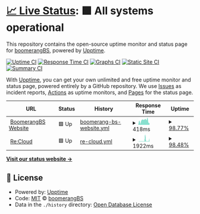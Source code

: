 # [📈 Live Status](https://boomerangBS.github.io/uptime): <!--live status--> **🟩 All systems operational**

This repository contains the open-source uptime monitor and status page for [boomerangBS](https://replit.com/@boomerangBS), powered by [Upptime](https://github.com/upptime/upptime).

[![Uptime CI](https://github.com/boomerangBS/uptime/workflows/Uptime%20CI/badge.svg)](https://github.com/boomerangBS/uptime/actions?query=workflow%3A%22Uptime+CI%22)
[![Response Time CI](https://github.com/boomerangBS/uptime/workflows/Response%20Time%20CI/badge.svg)](https://github.com/boomerangBS/uptime/actions?query=workflow%3A%22Response+Time+CI%22)
[![Graphs CI](https://github.com/boomerangBS/uptime/workflows/Graphs%20CI/badge.svg)](https://github.com/boomerangBS/uptime/actions?query=workflow%3A%22Graphs+CI%22)
[![Static Site CI](https://github.com/boomerangBS/uptime/workflows/Static%20Site%20CI/badge.svg)](https://github.com/boomerangBS/uptime/actions?query=workflow%3A%22Static+Site+CI%22)
[![Summary CI](https://github.com/boomerangBS/uptime/workflows/Summary%20CI/badge.svg)](https://github.com/boomerangBS/uptime/actions?query=workflow%3A%22Summary+CI%22)

With [Upptime](https://upptime.js.org), you can get your own unlimited and free uptime monitor and status page, powered entirely by a GitHub repository. We use [Issues](https://github.com/boomerangBS/uptime/issues) as incident reports, [Actions](https://github.com/boomerangBS/uptime/actions) as uptime monitors, and [Pages](https://boomerangBS.github.io/uptime) for the status page.

<!--start: status pages-->
<!-- This summary is generated by Upptime (https://github.com/upptime/upptime) -->
<!-- Do not edit this manually, your changes will be overwritten -->
<!-- prettier-ignore -->
| URL | Status | History | Response Time | Uptime |
| --- | ------ | ------- | ------------- | ------ |
| <img alt="" src="https://icons.duckduckgo.com/ip3/www.boomerangbs.fr.ico" height="13"> [BoomerangBS Website](https://www.boomerangbs.fr) | 🟩 Up | [boomerang-bs-website.yml](https://github.com/boomerangBS/uptime/commits/HEAD/history/boomerang-bs-website.yml) | <details><summary><img alt="Response time graph" src="./graphs/boomerang-bs-website/response-time-week.png" height="20"> 418ms</summary><br><a href="https://boomerangBS.github.io/uptime/history/boomerang-bs-website"><img alt="Response time 382" src="https://img.shields.io/endpoint?url=https%3A%2F%2Fraw.githubusercontent.com%2FboomerangBS%2Fuptime%2FHEAD%2Fapi%2Fboomerang-bs-website%2Fresponse-time.json"></a><br><a href="https://boomerangBS.github.io/uptime/history/boomerang-bs-website"><img alt="24-hour response time 161" src="https://img.shields.io/endpoint?url=https%3A%2F%2Fraw.githubusercontent.com%2FboomerangBS%2Fuptime%2FHEAD%2Fapi%2Fboomerang-bs-website%2Fresponse-time-day.json"></a><br><a href="https://boomerangBS.github.io/uptime/history/boomerang-bs-website"><img alt="7-day response time 418" src="https://img.shields.io/endpoint?url=https%3A%2F%2Fraw.githubusercontent.com%2FboomerangBS%2Fuptime%2FHEAD%2Fapi%2Fboomerang-bs-website%2Fresponse-time-week.json"></a><br><a href="https://boomerangBS.github.io/uptime/history/boomerang-bs-website"><img alt="30-day response time 382" src="https://img.shields.io/endpoint?url=https%3A%2F%2Fraw.githubusercontent.com%2FboomerangBS%2Fuptime%2FHEAD%2Fapi%2Fboomerang-bs-website%2Fresponse-time-month.json"></a><br><a href="https://boomerangBS.github.io/uptime/history/boomerang-bs-website"><img alt="1-year response time 382" src="https://img.shields.io/endpoint?url=https%3A%2F%2Fraw.githubusercontent.com%2FboomerangBS%2Fuptime%2FHEAD%2Fapi%2Fboomerang-bs-website%2Fresponse-time-year.json"></a></details> | <details><summary><a href="https://boomerangBS.github.io/uptime/history/boomerang-bs-website">98.77%</a></summary><a href="https://boomerangBS.github.io/uptime/history/boomerang-bs-website"><img alt="All-time uptime 99.47%" src="https://img.shields.io/endpoint?url=https%3A%2F%2Fraw.githubusercontent.com%2FboomerangBS%2Fuptime%2FHEAD%2Fapi%2Fboomerang-bs-website%2Fuptime.json"></a><br><a href="https://boomerangBS.github.io/uptime/history/boomerang-bs-website"><img alt="24-hour uptime 100.00%" src="https://img.shields.io/endpoint?url=https%3A%2F%2Fraw.githubusercontent.com%2FboomerangBS%2Fuptime%2FHEAD%2Fapi%2Fboomerang-bs-website%2Fuptime-day.json"></a><br><a href="https://boomerangBS.github.io/uptime/history/boomerang-bs-website"><img alt="7-day uptime 98.77%" src="https://img.shields.io/endpoint?url=https%3A%2F%2Fraw.githubusercontent.com%2FboomerangBS%2Fuptime%2FHEAD%2Fapi%2Fboomerang-bs-website%2Fuptime-week.json"></a><br><a href="https://boomerangBS.github.io/uptime/history/boomerang-bs-website"><img alt="30-day uptime 99.47%" src="https://img.shields.io/endpoint?url=https%3A%2F%2Fraw.githubusercontent.com%2FboomerangBS%2Fuptime%2FHEAD%2Fapi%2Fboomerang-bs-website%2Fuptime-month.json"></a><br><a href="https://boomerangBS.github.io/uptime/history/boomerang-bs-website"><img alt="1-year uptime 99.47%" src="https://img.shields.io/endpoint?url=https%3A%2F%2Fraw.githubusercontent.com%2FboomerangBS%2Fuptime%2FHEAD%2Fapi%2Fboomerang-bs-website%2Fuptime-year.json"></a></details>
| <img alt="" src="https://icons.duckduckgo.com/ip3/cloud.boomerangbs.fr.ico" height="13"> [Re:Cloud](https://cloud.boomerangbs.fr) | 🟩 Up | [re-cloud.yml](https://github.com/boomerangBS/uptime/commits/HEAD/history/re-cloud.yml) | <details><summary><img alt="Response time graph" src="./graphs/re-cloud/response-time-week.png" height="20"> 1922ms</summary><br><a href="https://boomerangBS.github.io/uptime/history/re-cloud"><img alt="Response time 1288" src="https://img.shields.io/endpoint?url=https%3A%2F%2Fraw.githubusercontent.com%2FboomerangBS%2Fuptime%2FHEAD%2Fapi%2Fre-cloud%2Fresponse-time.json"></a><br><a href="https://boomerangBS.github.io/uptime/history/re-cloud"><img alt="24-hour response time 455" src="https://img.shields.io/endpoint?url=https%3A%2F%2Fraw.githubusercontent.com%2FboomerangBS%2Fuptime%2FHEAD%2Fapi%2Fre-cloud%2Fresponse-time-day.json"></a><br><a href="https://boomerangBS.github.io/uptime/history/re-cloud"><img alt="7-day response time 1922" src="https://img.shields.io/endpoint?url=https%3A%2F%2Fraw.githubusercontent.com%2FboomerangBS%2Fuptime%2FHEAD%2Fapi%2Fre-cloud%2Fresponse-time-week.json"></a><br><a href="https://boomerangBS.github.io/uptime/history/re-cloud"><img alt="30-day response time 1288" src="https://img.shields.io/endpoint?url=https%3A%2F%2Fraw.githubusercontent.com%2FboomerangBS%2Fuptime%2FHEAD%2Fapi%2Fre-cloud%2Fresponse-time-month.json"></a><br><a href="https://boomerangBS.github.io/uptime/history/re-cloud"><img alt="1-year response time 1288" src="https://img.shields.io/endpoint?url=https%3A%2F%2Fraw.githubusercontent.com%2FboomerangBS%2Fuptime%2FHEAD%2Fapi%2Fre-cloud%2Fresponse-time-year.json"></a></details> | <details><summary><a href="https://boomerangBS.github.io/uptime/history/re-cloud">98.48%</a></summary><a href="https://boomerangBS.github.io/uptime/history/re-cloud"><img alt="All-time uptime 99.29%" src="https://img.shields.io/endpoint?url=https%3A%2F%2Fraw.githubusercontent.com%2FboomerangBS%2Fuptime%2FHEAD%2Fapi%2Fre-cloud%2Fuptime.json"></a><br><a href="https://boomerangBS.github.io/uptime/history/re-cloud"><img alt="24-hour uptime 95.75%" src="https://img.shields.io/endpoint?url=https%3A%2F%2Fraw.githubusercontent.com%2FboomerangBS%2Fuptime%2FHEAD%2Fapi%2Fre-cloud%2Fuptime-day.json"></a><br><a href="https://boomerangBS.github.io/uptime/history/re-cloud"><img alt="7-day uptime 98.48%" src="https://img.shields.io/endpoint?url=https%3A%2F%2Fraw.githubusercontent.com%2FboomerangBS%2Fuptime%2FHEAD%2Fapi%2Fre-cloud%2Fuptime-week.json"></a><br><a href="https://boomerangBS.github.io/uptime/history/re-cloud"><img alt="30-day uptime 99.29%" src="https://img.shields.io/endpoint?url=https%3A%2F%2Fraw.githubusercontent.com%2FboomerangBS%2Fuptime%2FHEAD%2Fapi%2Fre-cloud%2Fuptime-month.json"></a><br><a href="https://boomerangBS.github.io/uptime/history/re-cloud"><img alt="1-year uptime 99.29%" src="https://img.shields.io/endpoint?url=https%3A%2F%2Fraw.githubusercontent.com%2FboomerangBS%2Fuptime%2FHEAD%2Fapi%2Fre-cloud%2Fuptime-year.json"></a></details>

<!--end: status pages-->

[**Visit our status website →**](https://boomerangBS.github.io/uptime)

## 📄 License

- Powered by: [Upptime](https://github.com/upptime/upptime)
- Code: [MIT](./LICENSE) © [boomerangBS](https://replit.com/@boomerangBS)
- Data in the `./history` directory: [Open Database License](https://opendatacommons.org/licenses/odbl/1-0/)
